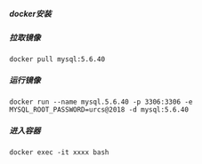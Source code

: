 ##### docker安装


##### 拉取镜像

    docker pull mysql:5.6.40

##### 运行镜像

    docker run --name mysql.5.6.40 -p 3306:3306 -e MYSQL_ROOT_PASSWORD=urcs@2018 -d mysql:5.6.40 

##### 进入容器

    docker exec -it xxxx bash